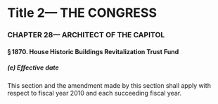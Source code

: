 
# Title 2— THE CONGRESS
### CHAPTER 28— ARCHITECT OF THE CAPITOL
#### § 1870. House Historic Buildings Revitalization Trust Fund
##### (e) Effective date

This section and the amendment made by this section shall apply with respect to fiscal year 2010 and each succeeding fiscal year.
